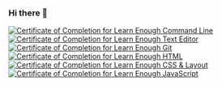 ### Hi there 👋

<a href="https://www.learnenough.com/certificates/sushisultan"><img src="https://www.learnenough.com/certificates/sushisultan/command-line-tutorial.svg" alt="Certificate of Completion for Learn Enough Command Line"></a><a href="https://www.learnenough.com/certificates/sushisultan"><img src="https://www.learnenough.com/certificates/sushisultan/text-editor-tutorial.svg" alt="Certificate of Completion for Learn Enough Text Editor"></a><a href="https://www.learnenough.com/certificates/sushisultan"><img src="https://www.learnenough.com/certificates/sushisultan/git-tutorial.svg" alt="Certificate of Completion for Learn Enough Git"></a><a href="https://www.learnenough.com/certificates/sushisultan"><img src="https://www.learnenough.com/certificates/sushisultan/html-tutorial.svg" alt="Certificate of Completion for Learn Enough HTML"></a><a href="https://www.learnenough.com/certificates/sushisultan"><img src="https://www.learnenough.com/certificates/sushisultan/css-and-layout-tutorial.svg" alt="Certificate of Completion for Learn Enough CSS &amp; Layout"></a><a href="https://www.learnenough.com/certificates/sushisultan"><img src="https://www.learnenough.com/certificates/sushisultan/javascript-tutorial.svg" alt="Certificate of Completion for Learn Enough JavaScript"></a>

<!--
**scheong78/scheong78** is a ✨ _special_ ✨ repository because its `README.md` (this file) appears on your GitHub profile.

Here are some ideas to get you started:

- 🔭 I’m currently working on ...
- 🌱 I’m currently learning ...
- 👯 I’m looking to collaborate on ...
- 🤔 I’m looking for help with ...
- 💬 Ask me about ...
- 📫 How to reach me: ...
- 😄 Pronouns: ...
- ⚡ Fun fact: ...
-->
